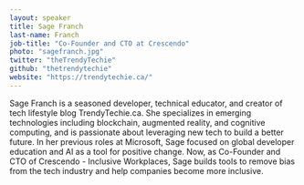 ```yaml
---
layout: speaker
title: Sage Franch
last-name: Franch
job-title: "Co-Founder and CTO at Crescendo"
photo: "sagefranch.jpg"
twitter: "theTrendyTechie"
github: "thetrendytechie"
website: "https://trendytechie.ca/"
---
```


Sage Franch is a seasoned developer, technical educator, and creator of tech lifestyle blog TrendyTechie.ca. She specializes in emerging technologies including blockchain, augmented reality, and cognitive computing, and is passionate about leveraging new tech to build a better future. In her previous roles at Microsoft, Sage focused on global developer education and AI as a tool for positive change. Now, as Co-Founder and CTO of Crescendo - Inclusive Workplaces, Sage builds tools to remove bias from the tech industry and help companies become more inclusive.
